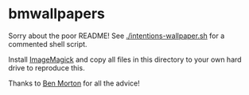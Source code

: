 # bmwallpapers

Sorry about the poor README! See [./intentions-wallpaper.sh](./intentions-wallpaper.sh) for a commented shell script.

Install [ImageMagick](https://imagemagick.org/) and copy all files in this directory to your own hard drive to reproduce this.

Thanks to [Ben Morton](https://www.ben-morton.com/) for all the advice!
